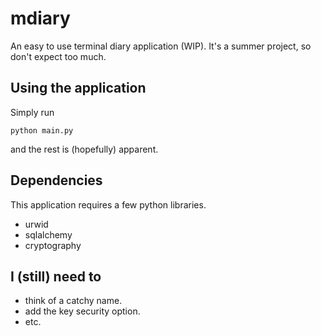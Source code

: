# mdiary
An easy to use terminal diary application (WIP). It's a summer project, so don't expect too much.

## Using the application

Simply run

```
python main.py
```

and the rest is (hopefully) apparent.

## Dependencies

This application requires a few python libraries.

* urwid
* sqlalchemy
* cryptography

## I (still) need to
* think of a catchy name.
* add the key security option.
* etc.
